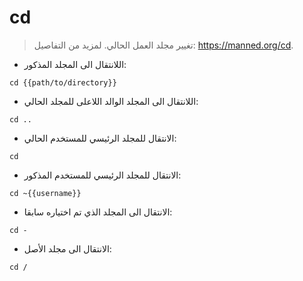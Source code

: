 # cd

> تغيير مجلد العمل الحالي.
> لمزيد من التفاصيل: <https://manned.org/cd>.

- اللانتقال الى المجلد المذكور:

`cd {{path/to/directory}}`

- اللانتقال الى المجلد الوالد اللاعلى للمجلد الحالي: 

`cd ..`

- الانتقال للمجلد الرئيسي للمستخدم الحالي:

`cd`

- الانتقال للمجلد الرئيسي للمستخدم المذكور:

`cd ~{{username}}`

- الانتقال الى المجلد الذي تم اختياره سابقا:

`cd -`

- الانتقال الى مجلد الأصل:

`cd /`